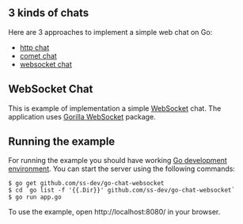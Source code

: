 ## 3 kinds of chats
Here are 3 approaches to implement a simple web chat on Go:
* [http chat](https://github.com/ss-dev/go-chat-http)
* [comet chat](https://github.com/ss-dev/go-chat-comet)
* [websocket chat](https://github.com/ss-dev/go-chat-websocket)

## WebSocket Chat
This is example of implementation a simple [WebSocket](https://en.wikipedia.org/wiki/WebSocket) chat.
The application uses [Gorilla WebSocket](https://github.com/gorilla/websocket) package.

## Running the example
For running the example you should have working [Go development environment](https://golang.org/doc/install).
You can start the server using the following commands:

    $ go get github.com/ss-dev/go-chat-websocket
    $ cd `go list -f '{{.Dir}}' github.com/ss-dev/go-chat-websocket`
    $ go run app.go

To use the example, open http://localhost:8080/ in your browser.
